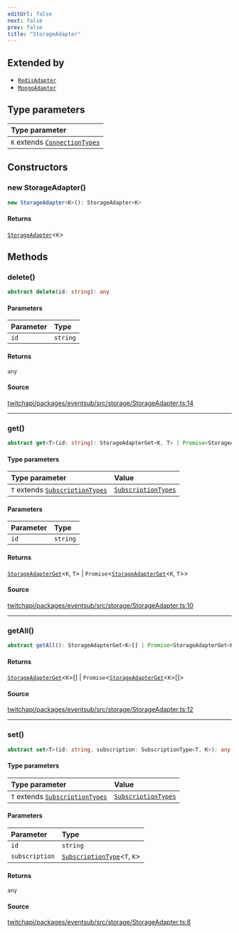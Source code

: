 ```yaml
---
editUrl: false
next: false
prev: false
title: "StorageAdapter"
---
```


## Extended by

- [`RedisAdapter`](/api/eventsub/classes/redisadapter/)
- [`MongoAdapter`](/api/eventsub/classes/mongoadapter/)

## Type parameters

| Type parameter |
| :------ |
| `K` extends [`ConnectionTypes`](/api/eventsub/type-aliases/connectiontypes/) |

## Constructors

### new StorageAdapter()

```ts
new StorageAdapter<K>(): StorageAdapter<K>
```

#### Returns

[`StorageAdapter`](/api/eventsub/classes/storageadapter/)\<`K`\>

## Methods

### delete()

```ts
abstract delete(id: string): any
```

#### Parameters

| Parameter | Type |
| :------ | :------ |
| `id` | `string` |

#### Returns

`any`

#### Source

[twitchapi/packages/eventsub/src/storage/StorageAdapter.ts:14](https://github.com/pablornc/twitchapi//blob/f8a75ccd701e54db4c91e2b0128974da23f25d14/packages/eventsub/src/storage/StorageAdapter.ts#L14)

***

### get()

```ts
abstract get<T>(id: string): StorageAdapterGet<K, T> | Promise<StorageAdapterGet<K, T>>
```

#### Type parameters

| Type parameter | Value |
| :------ | :------ |
| `T` extends [`SubscriptionTypes`](/api/eventsub/enumerations/subscriptiontypes/) | [`SubscriptionTypes`](/api/eventsub/enumerations/subscriptiontypes/) |

#### Parameters

| Parameter | Type |
| :------ | :------ |
| `id` | `string` |

#### Returns

[`StorageAdapterGet`](/api/eventsub/type-aliases/storageadapterget/)\<`K`, `T`\> \| `Promise`\<[`StorageAdapterGet`](/api/eventsub/type-aliases/storageadapterget/)\<`K`, `T`\>\>

#### Source

[twitchapi/packages/eventsub/src/storage/StorageAdapter.ts:10](https://github.com/pablornc/twitchapi//blob/f8a75ccd701e54db4c91e2b0128974da23f25d14/packages/eventsub/src/storage/StorageAdapter.ts#L10)

***

### getAll()

```ts
abstract getAll(): StorageAdapterGet<K>[] | Promise<StorageAdapterGet<K>[]>
```

#### Returns

[`StorageAdapterGet`](/api/eventsub/type-aliases/storageadapterget/)\<`K`\>[] \| `Promise`\<[`StorageAdapterGet`](/api/eventsub/type-aliases/storageadapterget/)\<`K`\>[]\>

#### Source

[twitchapi/packages/eventsub/src/storage/StorageAdapter.ts:12](https://github.com/pablornc/twitchapi//blob/f8a75ccd701e54db4c91e2b0128974da23f25d14/packages/eventsub/src/storage/StorageAdapter.ts#L12)

***

### set()

```ts
abstract set<T>(id: string, subscription: SubscriptionType<T, K>): any
```

#### Type parameters

| Type parameter | Value |
| :------ | :------ |
| `T` extends [`SubscriptionTypes`](/api/eventsub/enumerations/subscriptiontypes/) | [`SubscriptionTypes`](/api/eventsub/enumerations/subscriptiontypes/) |

#### Parameters

| Parameter | Type |
| :------ | :------ |
| `id` | `string` |
| `subscription` | [`SubscriptionType`](/api/eventsub/type-aliases/subscriptiontype/)\<`T`, `K`\> |

#### Returns

`any`

#### Source

[twitchapi/packages/eventsub/src/storage/StorageAdapter.ts:8](https://github.com/pablornc/twitchapi//blob/f8a75ccd701e54db4c91e2b0128974da23f25d14/packages/eventsub/src/storage/StorageAdapter.ts#L8)
